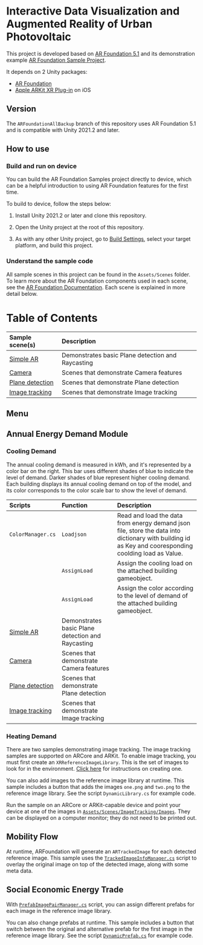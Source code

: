 # Interactive Data Visualization and Augmented Reality of Urban Photovoltaic

This project is developed based on [AR Foundation 5.1](https://docs.unity3d.com/Packages/com.unity.xr.arfoundation@5.1/manual/index.html) and its demonstration example [AR Foundation Sample Project](https://github.com/Unity-Technologies/arfoundation-samples).

It depends on 2 Unity packages:

* [AR Foundation](https://docs.unity3d.com/Packages/com.unity.xr.arfoundation@5.1/manual/index.html)
* [Apple ARKit XR Plug-in](https://docs.unity3d.com/Packages/com.unity.xr.arkit@5.1/manual/index.html) on iOS

## Version

The `ARFoundationAllBackup` branch of this repository uses AR Foundation 5.1 and is compatible with Unity 2021.2 and later.

## How to use 

### Build and run on device

You can build the AR Foundation Samples project directly to device, which can be a helpful introduction to using AR Foundation features for the first time.

To build to device, follow the steps below:

1. Install Unity 2021.2 or later and clone this repository.

2. Open the Unity project at the root of this repository.

3. As with any other Unity project, go to [Build Settings](https://docs.unity3d.com/Manual/BuildSettings.html), select your target platform, and build this project.

### Understand the sample code

All sample scenes in this project can be found in the `Assets/Scenes` folder. To learn more about the AR Foundation components used in each scene, see the [AR Foundation Documentation](https://docs.unity3d.com/Packages/com.unity.xr.arfoundation@5.1/manual/index.html). Each scene is explained in more detail below.

# Table of Contents

| Sample scene(s) | Description |
| :-------------- | :---------- |
| [Simple AR](#simple-ar) | Demonstrates basic Plane detection and Raycasting
| [Camera](#camera) | Scenes that demonstrate Camera features |
| [Plane detection](#plane-detection) | Scenes that demonstrate Plane detection |
| [Image tracking](#image-tracking) | Scenes that demonstrate Image tracking |

## Menu

## Annual Energy Demand Module

### Cooling Demand
The annual cooling demand is measured in kWh, and it's represented by a color bar on the right. This bar uses different shades of blue to indicate the level of demand. Darker shades of blue represent higher cooling demand. Each building displays its annual cooling demand on top of the model, and its color corresponds to the color scale bar to show the level of demand.

| Scripts | Function | Description |
| :-------------- | :---------- |:---------- |
| `ColorManager.cs` |  `Loadjson` | Read and load the data from energy demand json file, store the data into dictionary with building id as Key and cooresponding coolding load as Value. | 
|                   |`AssignLoad`| Assign the cooling load on the attached building gameobject.  | 
|                   |`AssignLoad`| Assign the color according to the level of demand of the attached building gameobject. | 
| [Simple AR](#simple-ar) | Demonstrates basic Plane detection and Raycasting
| [Camera](#camera) | Scenes that demonstrate Camera features |
| [Plane detection](#plane-detection) | Scenes that demonstrate Plane detection |
| [Image tracking](#image-tracking) | Scenes that demonstrate Image tracking |


### Heating Demand

There are two samples demonstrating image tracking. The image tracking samples are supported on ARCore and ARKit. To enable image tracking, you must first create an `XRReferenceImageLibrary`. This is the set of images to look for in the environment. [Click here](https://docs.unity3d.com/Packages/com.unity.xr.arfoundation@5.1/manual/features/image-tracking.html) for instructions on creating one.

You can also add images to the reference image library at runtime. This sample includes a button that adds the images `one.png` and `two.png` to the reference image library. See the script `DynamicLibrary.cs` for example code.

Run the sample on an ARCore or ARKit-capable device and point your device at one of the images in [`Assets/Scenes/ImageTracking/Images`](https://github.com/Unity-Technologies/arfoundation-samples/tree/master/Assets/Scenes/ImageTracking/Images). They can be displayed on a computer monitor; they do not need to be printed out.

## Mobility Flow

At runtime, ARFoundation will generate an `ARTrackedImage` for each detected reference image. This sample uses the [`TrackedImageInfoManager.cs`](https://github.com/Unity-Technologies/arfoundation-samples/blob/master/Assets/Scenes/ImageTracking/BasicImageTracking/TrackedImageInfoManager.cs) script to overlay the original image on top of the detected image, along with some meta data.

## Social Economic Energy Trade

With [`PrefabImagePairManager.cs`](https://github.com/Unity-Technologies/arfoundation-samples/blob/master/Assets/Scenes/ImageTracking/ImageTrackingWithMultiplePrefabs/PrefabImagePairManager.cs) script, you can assign different prefabs for each image in the reference image library.

You can also change prefabs at runtime. This sample includes a button that switch between the original and alternative prefab for the first image in the reference image library. See the script [`DynamicPrefab.cs`](https://github.com/Unity-Technologies/arfoundation-samples/blob/master/Assets/Scenes/ImageTracking/ImageTrackingWithMultiplePrefabs/DynamicPrefab.cs) for example code.
